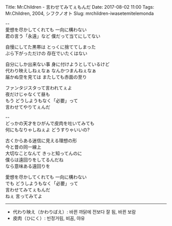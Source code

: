 Title: Mr.Children - 言わせてみてぇもんだ
Date: 2017-08-02 11:00
Tags: Mr.Children, 2004, シフクノオト
Slug: mrchildren-iwasetemitelemonda

--  
愛想を尽かしてくれても 一向に構わない  
君の言う「永遠」など 僕だって当てにしてない  
  
自慢にしてた黒帯は とっくに捨ててしまった  
ぶら下がっただけの 存在でいたくはない  
  
自分にしか出来ない事 身に付けようとしているけど  
代わり映えしねぇなぁ なんかつまんねぇなぁ  
届かぬ空を見ては またしても赤面の至り  
  
ファンタジスタって言われてぇよ  
夜だけじゃなくて昼も  
もう どうしようもなく「必要」って  
言わせてやりてぇんだ  
  
--  
どっかの天才をひがんで皮肉を吐いてみても  
何にもなりゃしねぇよ どうすりゃいいの?  
  
古くからある迷信に見える理想の形  
今と昔の同一線上  
大切なことなんて きっと知ってんのに  
僕らは遠回りをしてるんだね  
なら意味ある遠回りを  
  
愛想を尽かしてくれても 一向に構わない  
でも どうしようもなく「必要」って  
言わせてみてぇもんだ  
ねぇ 言ってみてよ  

---

>
- 代わり映え（かわりばえ）: 바뀐 까닭에 전보다 잘 됨, 바뀐 보람
- 皮肉（ひにく）: 빈정거림, 비꼼, 야유
